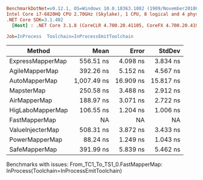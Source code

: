 ``` ini

BenchmarkDotNet=v0.12.1, OS=Windows 10.0.18363.1082 (1909/November2018Update/19H2)
Intel Core i7-6820HQ CPU 2.70GHz (Skylake), 1 CPU, 8 logical and 4 physical cores
.NET Core SDK=3.1.402
  [Host] : .NET Core 3.1.8 (CoreCLR 4.700.20.41105, CoreFX 4.700.20.41903), X64 RyuJIT

Job=InProcess  Toolchain=InProcessEmitToolchain  

```
|           Method |        Mean |     Error |    StdDev |
|----------------- |------------:|----------:|----------:|
| ExpressMapperMap |   556.51 ns |  4.098 ns |  3.834 ns |
|   AgileMapperMap |   392.26 ns |  5.152 ns |  4.567 ns |
|    AutoMapperMap | 1,007.49 ns | 16.909 ns | 15.817 ns |
|       MapsterMap |   250.58 ns |  3.488 ns |  2.912 ns |
|     AirMapperMap |   188.97 ns |  3.071 ns |  2.722 ns |
| HigLaboMapperMap |   106.55 ns |  1.204 ns |  1.006 ns |
|    FastMapperMap |          NA |        NA |        NA |
| ValueInjecterMap |   508.31 ns |  3.872 ns |  3.433 ns |
|   PowerMapperMap |    88.24 ns |  1.249 ns |  1.043 ns |
|    SafeMapperMap |   391.99 ns |  5.839 ns |  5.462 ns |

Benchmarks with issues:
  From_TC1_To_TS1_0.FastMapperMap: InProcess(Toolchain=InProcessEmitToolchain)
